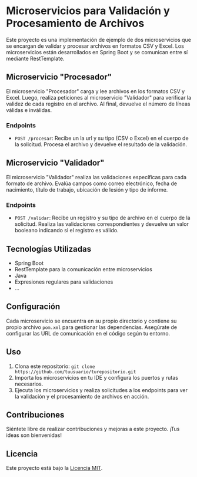 # Microservicios para Validación y Procesamiento de Archivos

Este proyecto es una implementación de ejemplo de dos microservicios que se encargan de validar y procesar archivos en formatos CSV y Excel. Los microservicios están desarrollados en Spring Boot y se comunican entre sí mediante RestTemplate.

## Microservicio "Procesador"

El microservicio "Procesador" carga y lee archivos en los formatos CSV y Excel. Luego, realiza peticiones al microservicio "Validador" para verificar la validez de cada registro en el archivo. Al final, devuelve el número de líneas válidas e inválidas.

### Endpoints

- `POST /procesar`: Recibe un la url y su tipo (CSV o Excel) en el cuerpo de la solicitud. Procesa el archivo y devuelve el resultado de la validación.

## Microservicio "Validador"

El microservicio "Validador" realiza las validaciones específicas para cada formato de archivo. Evalúa campos como correo electrónico, fecha de nacimiento, título de trabajo, ubicación de lesión y tipo de informe.

### Endpoints

- `POST /validar`: Recibe un registro y su tipo de archivo en el cuerpo de la solicitud. Realiza las validaciones correspondientes y devuelve un valor booleano indicando si el registro es válido.

## Tecnologías Utilizadas

- Spring Boot
- RestTemplate para la comunicación entre microservicios
- Java
- Expresiones regulares para validaciones
- ...

## Configuración

Cada microservicio se encuentra en su propio directorio y contiene su propio archivo `pom.xml` para gestionar las dependencias. Asegúrate de configurar las URL de comunicación en el código según tu entorno.

## Uso

1. Clona este repositorio: `git clone https://github.com/tuusuario/turepositorio.git`
2. Importa los microservicios en tu IDE y configura los puertos y rutas necesarios.
3. Ejecuta los microservicios y realiza solicitudes a los endpoints para ver la validación y el procesamiento de archivos en acción.

## Contribuciones

Siéntete libre de realizar contribuciones y mejoras a este proyecto. ¡Tus ideas son bienvenidas!

## Licencia

Este proyecto está bajo la [Licencia MIT](LICENSE).

